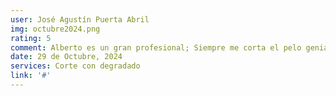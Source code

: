 ```yaml
---
user: José Agustín Puerta Abril
img: octubre2024.png
rating: 5
comment: Alberto es un gran profesional; Siempre me corta el pelo genial, es simpático a más no poder y sobre todo, buena gente. Su compañero también majísimo!! (ahora está decorado de halloween y está super currado)
date: 29 de Octubre, 2024
services: Corte con degradado
link: '#'
---
```

